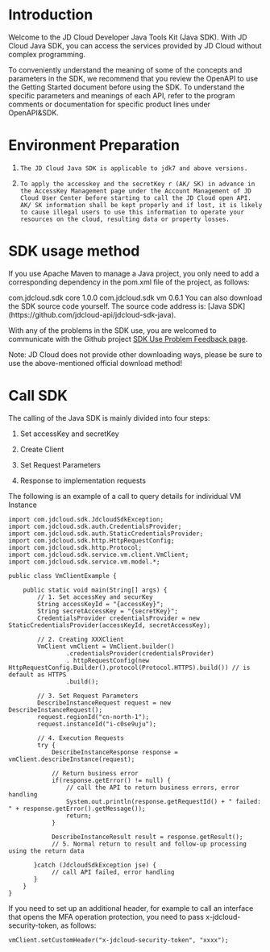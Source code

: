 
# Introduction #

Welcome to the JD Cloud Developer Java Tools Kit (Java SDK). With JD Cloud Java SDK, you can access the services provided by JD Cloud without complex programming. 

To conveniently understand the meaning of some of the concepts and parameters in the SDK, we recommend that you review the OpenAPI to use the Getting Started document before using the SDK. To understand the specific parameters and meanings of each API, refer to the program comments or documentation for specific product lines under OpenAPI&SDK.


# Environment Preparation #

1.     The JD Cloud Java SDK is applicable to jdk7 and above versions.

2.     To apply the accesskey and the secretKey r (AK/ SK) in advance in the AccessKey Management page under the Account Management of JD Cloud User Center before starting to call the JD Cloud open API. AK/ SK information shall be kept properly and if lost, it is likely to cause illegal users to use this information to operate your resources on the cloud, resulting data or property losses.



# SDK usage method #

If you use Apache Maven to manage a Java project, you only need to add a corresponding dependency in the pom.xml file of the project, as follows:

<dependency>
    <groupId>com.jdcloud.sdk</groupId>
    <artifactId>core</artifactId>
    <version>1.0.0</version>
</dependency>
<!-- SDK of corresponding product line -->
<dependency>
    <groupId>com.jdcloud.sdk</groupId>
    <artifactId>vm</artifactId>
    <version>0.6.1</version>
</dependency>
You can also download the SDK source code yourself. The source code address is: [Java SDK](https://github.com/jdcloud-api/jdcloud-sdk-java).

With any of the problems in the SDK use, you are welcomed to communicate with the Github project [SDK Use Problem Feedback page](https://github.com/jdcloud-api/jdcloud-sdk-java/issues).

Note: JD Cloud does not provide other downloading ways, please be sure to use the above-mentioned official download method!

 

# Call SDK #

The calling of the Java SDK is mainly divided into four steps:

 1. Set accessKey and secretKey

 2. Create Client

 3. Set Request Parameters

 4. Response to implementation requests

The following is an example of a call to query details for individual VM Instance

	import com.jdcloud.sdk.JdcloudSdkException;
	import com.jdcloud.sdk.auth.CredentialsProvider;
	import com.jdcloud.sdk.auth.StaticCredentialsProvider;
	import com.jdcloud.sdk.http.HttpRequestConfig;
	import com.jdcloud.sdk.http.Protocol;
	import com.jdcloud.sdk.service.vm.client.VmClient;
	import com.jdcloud.sdk.service.vm.model.*;
	
	public class VmClientExample {

	    public static void main(String[] args) {
	        // 1. Set accessKey and securKey
	        String accessKeyId = "{accessKey}";
	        String secretAccessKey = "{secretKey}";
	        CredentialsProvider credentialsProvider = new StaticCredentialsProvider(accessKeyId, secretAccessKey);

	        // 2. Creating XXXClient
	        VmClient vmClient = VmClient.builder()
	                .credentialsProvider(credentialsProvider)
	                . httpRequestConfig(new HttpRequestConfig.Builder().protocol(Protocol.HTTPS).build()) // is default as HTTPS
	                .build();

	        // 3. Set Request Parameters
	        DescribeInstanceRequest request = new DescribeInstanceRequest();
	        request.regionId("cn-north-1");
	        request.instanceId("i-c0se9uju");

	        // 4. Execution Requests
	        try {
	            DescribeInstanceResponse response = vmClient.describeInstance(request);

	            // Return business error
	            if(response.getError() != null) {
	                // call the API to return business errors, error handling
	                System.out.println(response.getRequestId() + " failed: " + response.getError().getMessage());
	                return;
	            }

	            DescribeInstanceResult result = response.getResult();
	            // 5. Normal return to result and follow-up processing using the return data
            
 	       }catch (JdcloudSdkException jse) {
	            // call API failed, error handling
 	       }
	    }
	}


If you need to set up an additional header, for example to call an interface that opens the MFA operation protection, you need to pass x-jdcloud-security-token, as follows:

	vmClient.setCustomHeader("x-jdcloud-security-token", "xxxx");